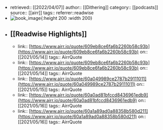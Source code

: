 - retrieved:: [[2022/04/07]]
  author:: [[Dithering]]
  category:: [[podcasts]]
  source:: [[airr]]
  tags:: 
  referrer::readwise
- ![book_image](https://dithering.fm/wp-content/uploads/2021/05/DitheringCoverart.jpg){:height 200 :width 200}
- ## [[Readwise Highlights]]
	- link:: [https://www.airr.io/quote/609eb8ce6fa6b2260b58c93b](https://www.airr.io/quote/609eb8ce6fa6b2260b58c93b)
	  on:: [[2021/05/14]]
	  tags:: 
	  AirrQuote
	- link:: [https://www.airr.io/quote/609eb8ce6fa6b2260b58c93b](https://www.airr.io/quote/609eb8ce6fa6b2260b58c93b)
	  on:: [[2021/05/14]]
	  tags:: 
	  AirrQuote
	- link:: [https://www.airr.io/quote/60a049989ce2787b29111011](https://www.airr.io/quote/60a049989ce2787b29111011)
	  on:: [[2021/05/15]]
	  tags:: 
	  AirrQuote
	- link:: [https://www.airr.io/quote/60a0ad81bfccd8436961edb9](https://www.airr.io/quote/60a0ad81bfccd8436961edb9)
	  on:: [[2021/05/16]]
	  tags:: 
	  AirrQuote
	- link:: [https://www.airr.io/quote/60a1a89ad0a88358b580d211](https://www.airr.io/quote/60a1a89ad0a88358b580d211)
	  on:: [[2021/05/16]]
	  tags:: 
	  AirrQuote